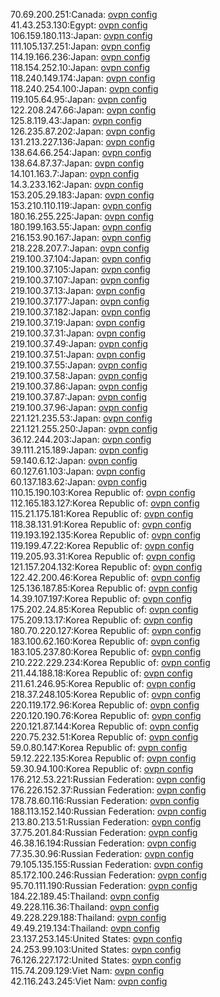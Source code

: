 70.69.200.251:Canada: [ovpn config](vpn/70_69_200_251.ovpn)  
41.43.253.130:Egypt: [ovpn config](vpn/41_43_253_130.ovpn)  
106.159.180.113:Japan: [ovpn config](vpn/106_159_180_113.ovpn)  
111.105.137.251:Japan: [ovpn config](vpn/111_105_137_251.ovpn)  
114.19.166.236:Japan: [ovpn config](vpn/114_19_166_236.ovpn)  
118.154.252.10:Japan: [ovpn config](vpn/118_154_252_10.ovpn)  
118.240.149.174:Japan: [ovpn config](vpn/118_240_149_174.ovpn)  
118.240.254.100:Japan: [ovpn config](vpn/118_240_254_100.ovpn)  
119.105.64.95:Japan: [ovpn config](vpn/119_105_64_95.ovpn)  
122.208.247.66:Japan: [ovpn config](vpn/122_208_247_66.ovpn)  
125.8.119.43:Japan: [ovpn config](vpn/125_8_119_43.ovpn)  
126.235.87.202:Japan: [ovpn config](vpn/126_235_87_202.ovpn)  
131.213.227.136:Japan: [ovpn config](vpn/131_213_227_136.ovpn)  
138.64.66.254:Japan: [ovpn config](vpn/138_64_66_254.ovpn)  
138.64.87.37:Japan: [ovpn config](vpn/138_64_87_37.ovpn)  
14.101.163.7:Japan: [ovpn config](vpn/14_101_163_7.ovpn)  
14.3.233.162:Japan: [ovpn config](vpn/14_3_233_162.ovpn)  
153.205.29.183:Japan: [ovpn config](vpn/153_205_29_183.ovpn)  
153.210.110.119:Japan: [ovpn config](vpn/153_210_110_119.ovpn)  
180.16.255.225:Japan: [ovpn config](vpn/180_16_255_225.ovpn)  
180.199.163.55:Japan: [ovpn config](vpn/180_199_163_55.ovpn)  
216.153.90.167:Japan: [ovpn config](vpn/216_153_90_167.ovpn)  
218.228.207.7:Japan: [ovpn config](vpn/218_228_207_7.ovpn)  
219.100.37.104:Japan: [ovpn config](vpn/219_100_37_104.ovpn)  
219.100.37.105:Japan: [ovpn config](vpn/219_100_37_105.ovpn)  
219.100.37.107:Japan: [ovpn config](vpn/219_100_37_107.ovpn)  
219.100.37.13:Japan: [ovpn config](vpn/219_100_37_13.ovpn)  
219.100.37.177:Japan: [ovpn config](vpn/219_100_37_177.ovpn)  
219.100.37.182:Japan: [ovpn config](vpn/219_100_37_182.ovpn)  
219.100.37.19:Japan: [ovpn config](vpn/219_100_37_19.ovpn)  
219.100.37.31:Japan: [ovpn config](vpn/219_100_37_31.ovpn)  
219.100.37.49:Japan: [ovpn config](vpn/219_100_37_49.ovpn)  
219.100.37.51:Japan: [ovpn config](vpn/219_100_37_51.ovpn)  
219.100.37.55:Japan: [ovpn config](vpn/219_100_37_55.ovpn)  
219.100.37.58:Japan: [ovpn config](vpn/219_100_37_58.ovpn)  
219.100.37.86:Japan: [ovpn config](vpn/219_100_37_86.ovpn)  
219.100.37.87:Japan: [ovpn config](vpn/219_100_37_87.ovpn)  
219.100.37.96:Japan: [ovpn config](vpn/219_100_37_96.ovpn)  
221.121.235.53:Japan: [ovpn config](vpn/221_121_235_53.ovpn)  
221.121.255.250:Japan: [ovpn config](vpn/221_121_255_250.ovpn)  
36.12.244.203:Japan: [ovpn config](vpn/36_12_244_203.ovpn)  
39.111.215.189:Japan: [ovpn config](vpn/39_111_215_189.ovpn)  
59.140.6.12:Japan: [ovpn config](vpn/59_140_6_12.ovpn)  
60.127.61.103:Japan: [ovpn config](vpn/60_127_61_103.ovpn)  
60.137.183.62:Japan: [ovpn config](vpn/60_137_183_62.ovpn)  
110.15.190.103:Korea Republic of: [ovpn config](vpn/110_15_190_103.ovpn)  
112.165.183.127:Korea Republic of: [ovpn config](vpn/112_165_183_127.ovpn)  
115.21.175.181:Korea Republic of: [ovpn config](vpn/115_21_175_181.ovpn)  
118.38.131.91:Korea Republic of: [ovpn config](vpn/118_38_131_91.ovpn)  
119.193.192.135:Korea Republic of: [ovpn config](vpn/119_193_192_135.ovpn)  
119.199.47.22:Korea Republic of: [ovpn config](vpn/119_199_47_22.ovpn)  
119.205.93.31:Korea Republic of: [ovpn config](vpn/119_205_93_31.ovpn)  
121.157.204.132:Korea Republic of: [ovpn config](vpn/121_157_204_132.ovpn)  
122.42.200.46:Korea Republic of: [ovpn config](vpn/122_42_200_46.ovpn)  
125.136.187.85:Korea Republic of: [ovpn config](vpn/125_136_187_85.ovpn)  
14.39.107.197:Korea Republic of: [ovpn config](vpn/14_39_107_197.ovpn)  
175.202.24.85:Korea Republic of: [ovpn config](vpn/175_202_24_85.ovpn)  
175.209.13.17:Korea Republic of: [ovpn config](vpn/175_209_13_17.ovpn)  
180.70.220.127:Korea Republic of: [ovpn config](vpn/180_70_220_127.ovpn)  
183.100.62.160:Korea Republic of: [ovpn config](vpn/183_100_62_160.ovpn)  
183.105.237.80:Korea Republic of: [ovpn config](vpn/183_105_237_80.ovpn)  
210.222.229.234:Korea Republic of: [ovpn config](vpn/210_222_229_234.ovpn)  
211.44.188.18:Korea Republic of: [ovpn config](vpn/211_44_188_18.ovpn)  
211.61.246.95:Korea Republic of: [ovpn config](vpn/211_61_246_95.ovpn)  
218.37.248.105:Korea Republic of: [ovpn config](vpn/218_37_248_105.ovpn)  
220.119.172.96:Korea Republic of: [ovpn config](vpn/220_119_172_96.ovpn)  
220.120.190.76:Korea Republic of: [ovpn config](vpn/220_120_190_76.ovpn)  
220.121.87.144:Korea Republic of: [ovpn config](vpn/220_121_87_144.ovpn)  
220.75.232.51:Korea Republic of: [ovpn config](vpn/220_75_232_51.ovpn)  
59.0.80.147:Korea Republic of: [ovpn config](vpn/59_0_80_147.ovpn)  
59.12.222.135:Korea Republic of: [ovpn config](vpn/59_12_222_135.ovpn)  
59.30.94.100:Korea Republic of: [ovpn config](vpn/59_30_94_100.ovpn)  
176.212.53.221:Russian Federation: [ovpn config](vpn/176_212_53_221.ovpn)  
176.226.152.37:Russian Federation: [ovpn config](vpn/176_226_152_37.ovpn)  
178.78.60.116:Russian Federation: [ovpn config](vpn/178_78_60_116.ovpn)  
188.113.152.140:Russian Federation: [ovpn config](vpn/188_113_152_140.ovpn)  
213.80.213.51:Russian Federation: [ovpn config](vpn/213_80_213_51.ovpn)  
37.75.201.84:Russian Federation: [ovpn config](vpn/37_75_201_84.ovpn)  
46.38.16.194:Russian Federation: [ovpn config](vpn/46_38_16_194.ovpn)  
77.35.30.96:Russian Federation: [ovpn config](vpn/77_35_30_96.ovpn)  
79.105.135.155:Russian Federation: [ovpn config](vpn/79_105_135_155.ovpn)  
85.172.100.246:Russian Federation: [ovpn config](vpn/85_172_100_246.ovpn)  
95.70.111.190:Russian Federation: [ovpn config](vpn/95_70_111_190.ovpn)  
184.22.189.45:Thailand: [ovpn config](vpn/184_22_189_45.ovpn)  
49.228.116.36:Thailand: [ovpn config](vpn/49_228_116_36.ovpn)  
49.228.229.188:Thailand: [ovpn config](vpn/49_228_229_188.ovpn)  
49.49.219.134:Thailand: [ovpn config](vpn/49_49_219_134.ovpn)  
23.137.253.145:United States: [ovpn config](vpn/23_137_253_145.ovpn)  
24.253.99.103:United States: [ovpn config](vpn/24_253_99_103.ovpn)  
76.126.227.172:United States: [ovpn config](vpn/76_126_227_172.ovpn)  
115.74.209.129:Viet Nam: [ovpn config](vpn/115_74_209_129.ovpn)  
42.116.243.245:Viet Nam: [ovpn config](vpn/42_116_243_245.ovpn)  
